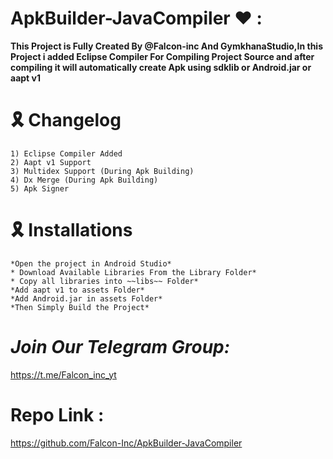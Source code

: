 # ApkBuilder-JavaCompiler ♥️ :

**This Project is Fully Created By @Falcon-inc And GymkhanaStudio,In this Project i added Eclipse Compiler For Compiling  Project Source and after compiling it will automatically create Apk using sdklib or Android.jar or aapt v1**

# 🎗 Changelog
```
1) Eclipse Compiler Added
2) Aapt v1 Support
3) Multidex Support (During Apk Building)
4) Dx Merge (During Apk Building)
5) Apk Signer

```

# 🎗 Installations
```
*Open the project in Android Studio*
* Download Available Libraries From the Library Folder*
* Copy all libraries into ~~libs~~ Folder*
*Add aapt v1 to assets Folder*
*Add Android.jar in assets Folder*
*Then Simply Build the Project*
```
#  *Join Our Telegram Group:* 
https://t.me/Falcon_inc_yt

# Repo Link :
https://github.com/Falcon-Inc/ApkBuilder-JavaCompiler
